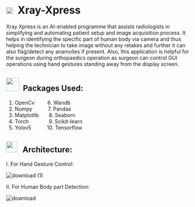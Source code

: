 # <img src="https://github.com/TheDudeThatCode/TheDudeThatCode/blob/master/Assets/Rocket.gif" width="18px"> &nbsp;Xray-Xpress
Xray Xpress is an AI-enabled programme that assists radiologists in simplifying and automating patient setup and image acquisition process. It helps in identifying the specific part of human body via camera and thus helping the technician to take image without any retakes and further it can also flag/detect any anamolies if present.
Also, this application is helpful for the surgeon during orthopaedics operation as surgeon can control GUI operations using hand gestures standing away from the display screen.

## <img src="https://github.com/TheDudeThatCode/TheDudeThatCode/blob/master/Assets/Designer.gif" width="36px"> &nbsp;Packages Used: 
1. OpenCv   &nbsp;  &nbsp; &nbsp;  &nbsp;          6. Wandb
2. Numpy    &nbsp;  &nbsp;  &nbsp; &nbsp;  &nbsp;              7. Pandas
3. Matplotlib &nbsp;  &nbsp; &nbsp;           8. Seaborn
4. Torch    &nbsp;  &nbsp;&nbsp; &nbsp;  &nbsp;  &nbsp;  &nbsp;                9. Scikit-learn
5. Yolov5   &nbsp;  &nbsp; &nbsp;  &nbsp;  &nbsp;              10. Tensorflow  


## <img src="https://github.com/TheDudeThatCode/TheDudeThatCode/blob/master/Assets/Developer.gif" width="30px"> &nbsp; Architecture:<br/>

I. For Hand Gesture Control:

![download (1)](https://user-images.githubusercontent.com/72397937/141693833-70624059-9b2b-48d5-8ae4-3dd51ee342a2.png)

II. For Human Body part Detection:

![download](https://user-images.githubusercontent.com/72397937/141693965-d0a959fe-0959-4871-bd2c-2100a6609242.png)





